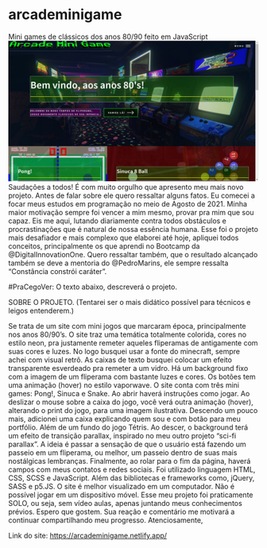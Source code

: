 # arcademinigame
Mini games de clássicos dos anos 80/90 feito em JavaScript
![Screenshot](screenshot.jpg)
Saudações a todos!
É com muito orgulho que apresento meu mais novo projeto.
Antes de falar sobre ele quero ressaltar alguns fatos.
Eu comecei a focar meus estudos em programação no meio de Agosto de 2021.
Minha maior motivação sempre foi vencer a mim mesmo, provar pra mim que sou capaz.
Eis me aqui, lutando diariamente contra todos obstáculos e procrastinações que é natural de nossa essência humana.
Esse foi o projeto mais desafiador e mais complexo que elaborei até hoje, apliquei todos conceitos, principalmente os que aprendi no Bootcamp da @DigitalInnovationOne.
Quero ressaltar também, que o resultado alcançado também se deve a mentoria do @PedroMarins, ele sempre ressalta “Constância constrói caráter”.
 
#PraCegoVer: O texto abaixo, descreverá o projeto.

SOBRE O PROJETO.
(Tentarei ser o mais didático possível para técnicos e leigos entenderem.)

Se trata de um site com mini jogos que marcaram época, principalmente nos anos 80/90’s.
O site traz uma temática totalmente colorida, cores no estilo neon, pra justamente remeter aqueles fliperamas de antigamente com suas cores e luzes.
No logo busquei usar a fonte do minecraft, sempre achei com visual retrô.
As caixas de texto busquei colocar um efeito transparente esverdeado pra remeter a um vidro.
Há um background fixo com a imagem de um fliperama com bastante luzes e cores.
Os botões tem uma animação (hover) no estilo vaporwave.
O site conta com três mini games: Pong!, Sinuca e Snake. Ao abrir haverá instruções como jogar.
Ao deslizar o mouse sobre a caixa do jogo, você verá outra animação (hover), alterando o print do jogo, para uma imagem ilustrativa.
Descendo um pouco mais, adicionei uma caixa explicando quem sou e com botão para meu portfólio. Além de um fundo do jogo Tétris.
Ao descer, o background terá um efeito de transição parallax, inspirado no meu outro projeto “sci-fi parallax”.
A ideia é passar a sensação de que o usuário está fazendo um passeio em um fliperama, ou melhor, um passeio dentro de suas mais nostálgicas lembranças.
Finalmente, ao rolar para o fim da página, haverá campos com meus contatos e redes sociais.
Foi utilizado linguagem HTML, CSS, SCSS e JavaScript. Além das bibliotecas e frameworks como, jQuery, SASS e p5.JS. O site é melhor visualizado em um computador. Não é possível jogar em um dispositivo móvel. Esse meu projeto foi praticamente SOLO, ou seja, sem vídeo aulas, apenas juntando meus conhecimentos prévios. Espero que gostem. Sua reação e comentário me motivará a continuar compartilhando meu progresso.
Atenciosamente,

Link do site: https://arcademinigame.netlify.app/
